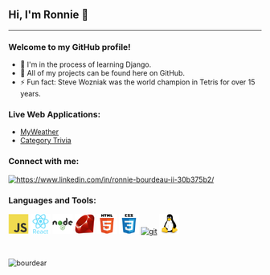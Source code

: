 ## Hi, I'm Ronnie 👋
<hr />

### Welcome to my GitHub profile!

 - 🌱 I'm in the process of learning Django.
 - :floppy_disk: All of my projects can be found here on GitHub.
 - ⚡ Fun fact: Steve Wozniak was the world champion in Tetris for over 15 years. 
<h3 align="left">Live Web Applications:</h3>

- [MyWeather](https://bourdear.github.io/react-weather-app/)
- [Category Trivia](https://bourdear.github.io/category-trivia/)

<h3 align="left">Connect with me:</h3>
<p align="left">
<a href="https://www.linkedin.com/in/ronnie-bourdeau-ii-30b375b2/" target="blank"><img align="center" src="https://raw.githubusercontent.com/rahuldkjain/github-profile-readme-generator/master/src/images/icons/Social/linked-in-alt.svg" alt="https://www.linkedin.com/in/ronnie-bourdeau-ii-30b375b2/" height="30" width="40" /></a>
</p>

 <h3 align="left">Languages and Tools:</h3>
<p align="left"> 
   <a href="https://developer.mozilla.org/en-US/docs/Web/JavaScript" target="_blank" rel="noreferrer"><img           src="https://raw.githubusercontent.com/devicons/devicon/master/icons/javascript/javascript-original.svg" alt="javascript" width="40" height="40"/></a>
    <a href="https://reactjs.org/" target="_blank" rel="noreferrer"><img src="https://raw.githubusercontent.com/devicons/devicon/master/icons/react/react-original-wordmark.svg" alt="react" width="40" height="40"/></a>
    <a href="https://nodejs.org" target="_blank" rel="noreferrer"><img src="https://raw.githubusercontent.com/devicons/devicon/master/icons/nodejs/nodejs-original-wordmark.svg" alt="nodejs" width="40" height="40"/></a>
    <a href="https://www.ruby-lang.org/en/" target="_blank" rel="noreferrer"><img src="https://raw.githubusercontent.com/devicons/devicon/master/icons/ruby/ruby-original.svg" alt="ruby" width="40" height="40"/></a> 
    <a href="https://www.w3.org/html/" target="_blank" rel="noreferrer"><img src="https://raw.githubusercontent.com/devicons/devicon/master/icons/html5/html5-original-wordmark.svg" alt="html5" width="40" height="40"/></a>
  <a href="https://www.w3schools.com/css/" target="_blank" rel="noreferrer"><img src="https://raw.githubusercontent.com/devicons/devicon/master/icons/css3/css3-original-wordmark.svg" alt="css3" width="40" height="40"/></a>
  <a href="https://git-scm.com/" target="_blank" rel="noreferrer"><img src="https://www.vectorlogo.zone/logos/git-scm/git-scm-icon.svg" alt="git" width="40" height="40"/></a>
  <a href="https://www.linux.org/" target="_blank" rel="noreferrer"><img src="https://raw.githubusercontent.com/devicons/devicon/master/icons/linux/linux-original.svg" alt="linux" width="40" height="40"/></a></p>
<br />

<p><img align="center" src="https://github-readme-stats.vercel.app/api/top-langs?username=bourdear&show_icons=true&locale=en&layout=compact" alt="bourdear" /></p>
<!--


- 🌱 I'm in the process of learning nodeJS.
- 👯 I’m looking to collaborate on ...
- 🤔 I’m looking for help with ...
- 💬 Ask me about ...
- 📫 How to reach me: ...
- ⚡ Fun fact: Steve Wozniak was the world champion in Tetris for over 15 years. 
-->
